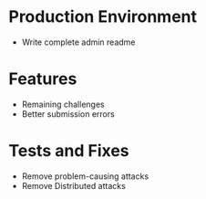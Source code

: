 # Production Environment
* Write complete admin readme

# Features
* Remaining challenges
* Better submission errors

# Tests and Fixes
* Remove problem-causing attacks
* Remove Distributed attacks
